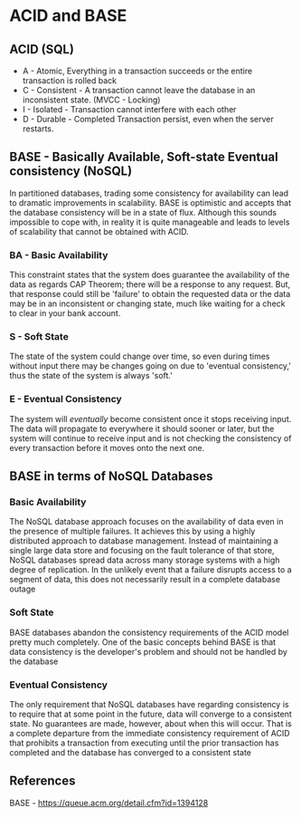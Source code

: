 # ACID and BASE

## ACID (SQL)

- A - Atomic, Everything in a transaction succeeds or the entire transaction is rolled back
- C - Consistent - A transaction cannot leave the database in an inconsistent state. (MVCC - Locking)
- I - Isolated - Transaction cannot interfere with each other
- D - Durable - Completed Transaction persist, even when the server restarts.

## BASE - Basically Available, Soft-state Eventual consistency (NoSQL)

In partitioned databases, trading some consistency for availability can lead to dramatic improvements in scalability. BASE is optimistic and accepts that the database consistency will be in a state of flux. Although this sounds impossible to cope with, in reality it is quite manageable and leads to levels of scalability that cannot be obtained with ACID.

### BA - Basic Availability

This constraint states that the system does guarantee the availability of the data as regards CAP Theorem; there will be a response to any request. But, that response could still be 'failure' to obtain the requested data or the data may be in an inconsistent or changing state, much like waiting for a check to clear in your bank account.

### S - Soft State

The state of the system could change over time, so even during times without input there may be changes going on due to 'eventual consistency,' thus the state of the system is always 'soft.'

### E - Eventual Consistency

The system will *eventually* become consistent once it stops receiving input. The data will propagate to everywhere it should sooner or later, but the system will continue to receive input and is not checking the consistency of every transaction before it moves onto the next one.

## BASE in terms of NoSQL Databases

### Basic Availability

The NoSQL database approach focuses on the availability of data even in the presence of multiple failures. It achieves this by using a highly distributed approach to database management. Instead of maintaining a single large data store and focusing on the fault tolerance of that store, NoSQL databases spread data across many storage systems with a high degree of replication. In the unlikely event that a failure disrupts access to a segment of data, this does not necessarily result in a complete database outage

### Soft State

BASE databases abandon the consistency requirements of the ACID model pretty much completely. One of the basic concepts behind BASE is that data consistency is the developer's problem and should not be handled by the database

### Eventual Consistency

The only requirement that NoSQL databases have regarding consistency is to require that at some point in the future, data will converge to a consistent state. No guarantees are made, however, about when this will occur. That is a complete departure from the immediate consistency requirement of ACID that prohibits a transaction from executing until the prior transaction has completed and the database has converged to a consistent state

## References

BASE - https://queue.acm.org/detail.cfm?id=1394128
